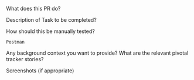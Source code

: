 What does this PR do?

Description of Task to be completed?

How should this be manually tested?

    Postman

Any background context you want to provide?
What are the relevant pivotal tracker stories?



Screenshots (if appropriate)
